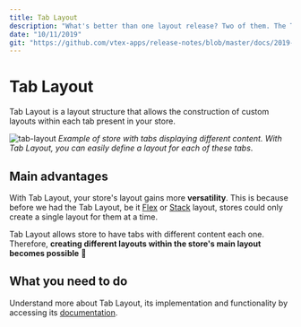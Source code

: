 ```yaml
---
title: Tab Layout
description: "What's better than one layout release? Two of them. The Tab layout allow the construction of different layouts for your store's tabs."
date: "10/11/2019"
git: "https://github.com/vtex-apps/release-notes/blob/master/docs/2019-week-39-40/platform-performance.md"
---
```


# Tab Layout

Tab Layout is a layout structure that allows the construction of custom layouts within each tab present in your store. 

![tab-layout](https://user-images.githubusercontent.com/52087100/66661201-fc70c880-ec1c-11e9-8387-3fea98f59e3c.png)
_Example of store with tabs displaying different content. With Tab Layout, you can easily define a layout for each of these tabs_. 

## Main advantages

With Tab Layout, your store's layout gains more **versatility**. This is because before we had the Tab Layout, be it [Flex](https://vtex.io/docs/components/general/vtex.flex-layout) or [Stack](https://vtex.io/docs/app/vtex.stack-layout) layout, stores could only create a single layout for them at a time. 

Tab Layout allows store to have tabs with different content each one. Therefore, **creating different layouts within the store's main layout becomes possible** :tada: 

## What you need to do

Understand more about Tab Layout, its implementation and functionality by accessing its [documentation](https://github.com/vtex-apps/tab-layout).
